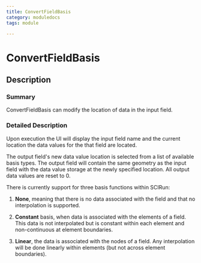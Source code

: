 ```yaml
---
title: ConvertFieldBasis
category: moduledocs
tags: module

---
```


# ConvertFieldBasis

## Description

### Summary

ConvertFieldBasis can modify the location of data in the input field.

### Detailed Description

Upon execution the UI will display the input field name and the current location the data values for the that field are located.

The output field's new data value location is selected from a list of available basis types. The output field will contain the same geometry as the input field with the data value storage at the newly specified location. All output data values are reset to 0.

There is currently support for three basis functions within SCIRun: 

  1. **None**, meaning that there is no data associated with the field and that no interpolation is supported.
  
  2. **Constant** basis, when data is associated with the elements of a field. This data is not interpolated but is constant within each element and non-continuous at element boundaries.
  
  3. **Linear**, the data is associated with the nodes of a field. Any interpolation will be done linearly within elements (but not across element boundaries).